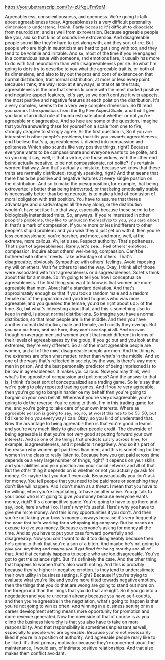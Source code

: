 https://youtubetranscript.com/?v=zUfkgUFm9qM

 Agreeableness, conscientiousness, and openness. We're going to talk about agreeableness today. Agreeableness is a very difficult personality dimension to understand, I think. Partly because it's difficult to dissociate from neuroticism, and as well from extroversion. Because agreeable people like you, and so that kind of sounds like extroversion. And disagreeable people sound like they're hard to get along with, and they sort of are. But people who are high in neuroticism are hard to get along with too, and they tend to be volatile and irritable. And so, most of the time if you're engaged in a contentious issue with someone, and emotions flare, it usually has more to do with trait neuroticism than with disagreeableness per se. So what I'm going to do is try to describe to you what the agreeable trait is, on both of its dimensions, and also to lay out the pros and cons of existence on that normal distribution, trait normal distribution, at more or less every point. Because I think, the way I look at it anyways, is that of all the traits, agreeableness is the one that seems to come with the most marked positive and negative aspect features, let's say, so we don't confuse it with aspects, the most positive and negative features at each point on the distribution. It's a very complex, seems to be a very very complex dimension. So I'll read you some of the questions from the Big Five Aspect Scale, and that'll give you kind of an initial rule of thumb estimate about whether or not you're agreeable or disagreeable. And so here are some of the questions. Imagine that you're answering these for yourself on a scale from one to five, strongly disagree to strongly agree. So the first question is, So if you are interested in other people's problems, that tilts you towards agreeableness, and I believe that's a, agreeableness is divided into compassion and politeness. Which also sounds like very positive things, right? Because everyone wants to be compassionate and everyone wants to be polite, and so you might say, well, is that a virtue, are those virtues, with the other end being actually negative, to be not compassionate, not polite? It's certainly worded that way. And that's actually a mistake, because we know that these traits are normally distributed, roughly speaking, right? And that means that there has to be positive and negative features at every single position on the distribution. And so to make the presupposition, for example, that being extroverted is better than being introverted, or that being emotionally stable is necessarily better than being neurotic, is to make a kind of confusion of moral obligation with trait position. You have to assume that there's advantages and disadvantages all the way along, or the distribution wouldn't have set itself up that way, especially because these seem to be biologically instantiated traits. So, anyways. If you're interested in other people's problems, they like to unburden themselves to you, you care about it, that's a mark of compassion. If you're more or less indifferent to other people's stupid problems and you wish they'd just get on with it, then you're less compassionate, you're harsher, and more, and more, well, at the extreme, more callous. Ah, let's see. Respect authority. That's politeness. That's part of agreeableness. Rarely, let's see... Feel others' emotions, compassion. Inquire about others' well-being, compassion. Can't be bothered with others' needs. Take advantage of others. That's disagreeable, obviously. Sympathize with others' feelings. Avoid imposing my will on others. Wait for others to lead the way. Okay, I think all of those were associated with trait agreeableness or disagreeableness. So let's think about this for a minute. So I'm going to tell you how I conceptualize agreeableness. The first thing you want to know is that women are more agreeable than men. About half a standard deviation. And that's approximately enough so that if you took a random male and a random female out of the population and you tried to guess who was more agreeable, and you guessed the female, you'd be right about 60% of the time. So, but what's interesting about that, and this is something also to keep in mind, is about normal distributions. So imagine you have a normal distribution, so that most people are in the middle. And then you have another normal distribution, male and female, and mostly they overlap. But you see out here, and out here, they don't overlap at all. And so even though on average men and women aren't that much different in terms of their levels of agreeableness by the group, if you go out and you look at the extremes, they're very different. So all of the most agreeable people are women, and all of the most disagreeable people are men. And the thing is, the extremes are often what matter, rather than what's in the middle. And so one of the ways that's reflected in society, by the way, is there's way more men in prison. And the best personality predictor of being imprisoned is to be low in agreeableness. It makes you callous. Now you may think, well what's the opposite of compassion and politeness? And the answer to that is, I think it's best sort of conceptualized as a trading game. So let's say that we're going to play repeated trading games. And if you're very agreeable, then you're going to bargain harder on my behalf than you're going to bargain on your own behalf. Whereas if you're very disagreeable, you're going to do the reverse. You're going to think, I'm in this trading game for me, and you're going to take care of your own interests. Where an agreeable person is going to say, no, no, at worst this has to be 50-50, but I'd like to help you every way I can. Okay, so you kind of understand that. Now the advantage to being agreeable then is that you're good in teams and you're very much likely to give other people credit. The downside of being agreeable is that you're not very good at putting forward your own interests. And so one of the things that predicts salary across time, for example, is agreeableness, and it predicts it negatively. And so it's part of the reason why women get paid less than men, and this is something for the women in the class to really listen to. Because how you get paid across time depends on a very large number of things, right? It depends on your skills and your abilities and your position and your social network and all of that. But the other thing it depends on is whether or not you actually go ask for money. Or maybe that you don't even ask. Because actually you don't ask for money. You tell people that you need to be paid more or something they don't like will happen. And I don't mean as a threat. I mean that you have to be willing, when you're negotiating, to have an alternative. You go talk to your boss who isn't going to give you money because everyone wants money, right? It's a competitive game. You're going to have to go there and say, look, here's what I do. Here's why it's useful. Here's why you have to give me more money. And this is my opportunities if you don't. And then you're not taking your boss's money anyways because it's very frequently the case that he's working for a whopping big company. But he needs an excuse to give you money. Because everyone's asking for money all the time. And so you have to put your case forward powerfully and disagreeably. Now you don't want to do it too disagreeably because then he's going to think that you're a son of a bitch. And maybe he's not going to give you anything and maybe you'll get fired for being mouthy and all of that. And that certainly happens to people who are too disagreeable. You've got to get the balance right. But it's definitely the case. And the other thing that happens to women that's also worth noting. And this is probably because they're higher in negative emotion. Is they tend to underestimate their own utility in business settings. Right? Because if you're trying to evaluate what you're like and you're more tilted towards negative emotion, then the things that you do that are wrong are going to stand out more on the foreground than the things that you do that are right. So if you go into a negotiation and you're uncertain already because you have self-doubts, and then you're agreeable in the negotiation, what's going to happen is that you're not going to win as often. And winning in a business setting or in a career development setting means more opportunity for promotion and more revenue generated. Now the downside of that of course is as you climb the business hierarchy is that you also have to take on more responsibility. And that responsibility is sometimes unpleasant as well, especially to people who are agreeable. Because you're not necessarily liked if you're in a position of authority. And agreeable people really like to be liked. It's their primary motivator because they're concerned about the maintenance, I would say, of intimate positive relationships. And that also makes them conflict avoidant.